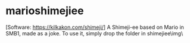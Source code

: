 # marioshimejiee
[Software: https://kilkakon.com/shimeji/]
A Shimeji-ee based on Mario in SMB1, made as a joke.
To use it, simply drop the folder in shimejiee\img\
